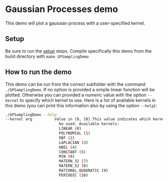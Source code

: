 # Gaussian Processes demo

This demo will plot a gaussian process with a user-specified kernel.

## Setup 

Be sure to run the [setup]() steps.
Compile specifically this demo from the build directory with `make GPSamplingDemo`

## How to run the demo

This demo can be run from the correct subfolder with the command
`./GPSamplingDemo`. If no option is provided a simple linear function will be plotted.
Otherwise you can provided a numeric value with the option `--kernel` to specify which kernel 
to use. Here is a list of available kernels in this demo (you can print this information also
by using the option `--help`):
```bash
./GPSamplingDemo --help
--kernel arg          Value in [0, 10].This value indicates which kernel will
                        be used. Available kernels:
                        LINEAR (0)
                        POLYNOMIAL (1)
                        RBF (2)
                        LAPLACIAN (3)
                        ABEL (4)
                        CONSTANT (5)
                        MIN (6)
                        MATERN_32 (7)
                        MATERN_52 (8)
                        RATIONAL_QUADRATIC (9)
                        PERIODIC (10)
```